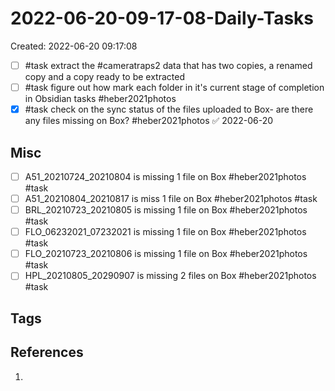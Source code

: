 # 2022-06-20-09-17-08-Daily-Tasks
Created: 2022-06-20 09:17:08

- [ ] #task extract the #cameratraps2 data that has two copies, a renamed copy and a copy ready to be extracted
- [ ] #task figure out how mark each folder in it's current stage of completion in Obsidian tasks #heber2021photos
- [x] #task check on the sync status of the files uploaded to Box- are there any files missing on Box?  #heber2021photos ✅ 2022-06-20

## Misc
- [ ] A51_20210724_20210804 is missing 1 file on Box #heber2021photos #task 
- [ ] A51_20210804_20210817 is miss 1 file on Box #heber2021photos #task 
- [ ] BRL_20210723_20210805 is missing 1 file on Box #heber2021photos #task 
- [ ] FLO_06232021_07232021 is missing 1 file on Box #heber2021photos #task 
- [ ] FLO_20210723_20210806 is missing 1 file on Box #heber2021photos #task 
- [ ] HPL_20210805_20290907 is missing 2 files on Box #heber2021photos #task 

## Tags

## References
1. 